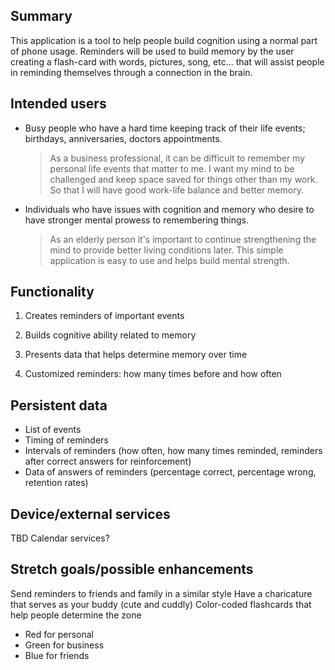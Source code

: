 ## Summary

This application is a tool to help people build cognition using a normal part of phone usage. Reminders will be used to build memory by the user creating a flash-card with words, pictures, song, etc... that will assist people in reminding themselves through a connection in the brain.

## Intended users

* Busy people who have a hard time keeping track of their life events; birthdays, anniversaries, doctors appointments.

  > As a business professional, it can be difficult to remember my personal life events that matter to me. I want my mind to be challenged and keep space saved for things other than my work. So that I will have good work-life balance and better memory.

* Individuals who have issues with cognition and memory who desire to have stronger mental prowess to remembering things.

  > As an elderly person it's important to continue strengthening the mind to provide better living conditions later. This simple application is easy to use and helps build mental strength.

## Functionality

1. Creates reminders of important events

2. Builds cognitive ability related to memory

3. Presents data that helps determine memory over time

4. Customized reminders: how many times before and how often


## Persistent data

* List of events
* Timing of reminders
* Intervals of reminders (how often, how many times reminded, reminders after correct answers for reinforcement)
* Data of answers of reminders (percentage correct, percentage wrong, retention rates)

## Device/external services

TBD
Calendar services?

## Stretch goals/possible enhancements 

Send reminders to friends and family in a similar style
Have a charicature that serves as your buddy (cute and cuddly)
Color-coded flashcards that help people determine the zone
* Red for personal
* Green for business
* Blue for friends